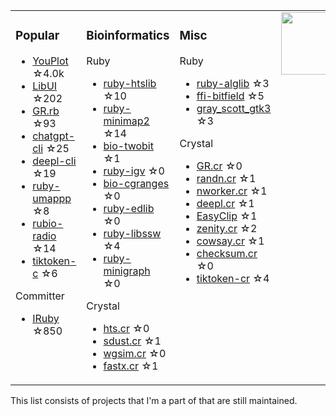 <table><tr><td valign="top">

### Popular

* [YouPlot](https://github.com/red-data-tools/YouPlot) ☆4.0k
* [LibUI](https://github.com/kojix2/LibUI) ☆202
* [GR.rb](https://github.com/red-data-tools/GR.rb) ☆93
* [chatgpt-cli](https://github.com/kojix2/chatgpt-cli) ☆25
* [deepl-cli](https://github.com/kojix2/deepl-cli) ☆19
* [ruby-umappp](https://github.com/kojix2/ruby-umappp) ☆8
* [rubio-radio](https://github.com/kojix2/rubio-radio) ☆14
* [tiktoken-c](https://github.com/kojix2/tiktoken-c) ☆6

Committer

* [IRuby](https://github.com/sciruby/iruby) ☆850

</td><td valign="top">

### Bioinformatics

Ruby

* [ruby-htslib](https://github.com/kojix2/ruby-htslib) ☆10
* [ruby-minimap2](https://github.com/kojix2/ruby-minimap2) ☆14
* [bio-twobit](https://github.com/kojix2/bio-twobit) ☆1
* [ruby-igv](https://github.com/kojix2/ruby-igv) ☆0
* [bio-cgranges](https://github.com/kojix2/bio-cgranges) ☆0
* [ruby-edlib](https://github.com/kojix2/ruby-edlib) ☆0
* [ruby-libssw](https://github.com/kojix2/ruby-libssw) ☆4
* [ruby-minigraph](https://github.com/kojix2/ruby-minigraph) ☆0

Crystal

* [hts.cr](https://github.com/kojix2/hts.cr) ☆0
* [sdust.cr](https://github.com/kojix2/sdust.cr) ☆1
* [wgsim.cr](https://github.com/kojix2/wgsim.cr) ☆0
* [fastx.cr](https://github.com/kojix2/fastx.cr) ☆1

</td><td valign="top">

### Misc

Ruby

* [ruby-alglib](https://github.com/kojix2/ruby-alglib) ☆3
* [ffi-bitfield](https://github.com/kojix2/ffi-bitfield) ☆5
* [gray_scott_gtk3](https://github.com/kojix2/gray_scott_gtk3) ☆3

Crystal

* [GR.cr](https://github.com/kojix2/GR.cr) ☆0
* [randn.cr](https://github.com/kojix2/randn.cr) ☆1
* [nworker.cr](https://github.com/kojix2/nworkers.cr) ☆1
* [deepl.cr](https://github.com/kojix2/deepl.cr) ☆1
* [EasyClip](https://github.com/kojix2/easyclip) ☆1
* [zenity.cr](https://github.com/kojix2/zenity.cr) ☆2
* [cowsay.cr](https://github.com/kojix2/cowsay.cr) ☆1
* [checksum.cr](https://github.com/kojix2/checksum.cr) ☆0
* [tiktoken-cr](https://github.com/kojix2/tiktoken-cr) ☆4

</td><td valign="top">

<img src="https://github.com/user-attachments/assets/b204d192-f51c-4667-91c9-51ca4a698fab" width="100" height="100">

</td>
</tr></table>

This list consists of projects that I'm a part of that are still maintained.  

